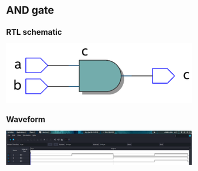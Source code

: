 # AND gate

## RTL schematic

![image-20220227143719290](README.assets/image-20220227143719290.png)

## Waveform

![image-20220227143726939](README.assets/image-20220227143726939.png)

